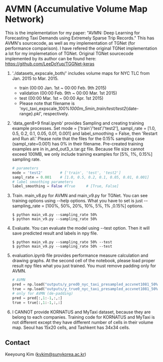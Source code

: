 # AVMN (Accumulative  Volume  Map  Network)

This is the implementation for my paper: "AVMN: Deep Learning for Forecasting Taxi Demands using Extremely Sparse Trip Records."
This has AVMN's sourcecode, as well as my implementation of TGNet (for performance comparison).
I have refered the original TGNet implementation a lot for my implemetation of TGNet. Original TGNet sourcecode implemented by its author can be found here: https://github.com/LeeDoYup/TGGNet-keras

1. './datasets_expscale_both/' includes volume maps for NYC TLC from Jan. 2015 to Mar. 2015.
    - train (00:00 Jan. 1st ~ 00:00 Feb. 9th 2015)
    - validation (00:00 Feb. 9th ~ 00:00 Mar. 1st 2015)
    - test (00:00 Mar. 1st ~ 00:00 Apr. 1st 2015)
    - Please note that filename is 'nyc_taxi_expscale_100%_1000m_5min_train/test/test2_{date-range}.pkl', respectively.

2. 'data_gen8+9 final.ipynb' provides Sampling and creating training example processes. Set mode = ['train'/'test'/'test2'], sampl_rate = [1.0, 0.5, 0.2, 0.1, 0.05, 0.01, 0.001] and label_smoothing = False, then 'Restart and Run all.' Please note that the files for the 0.15% sampling case (sampl_rate=0.001) has 0% in their filename. Pre-created training examples are in in_and_out3_x.tar.gz file. Because file size cannot exceed 100MB, we only include training examples for [5%, 1%, 0.15%] sampling rate.
    ```python
    # parameters
    mode = 'test2'        # ['train', 'test', 'test2']
    sampl_rate = 0.001    # [1.0, 0.5, 0.2, 0.1, 0.05, 0.01, 0.001]
    # label smoothing parameters
    label_smoothing = False #True     # [True, False]
    ```

3. Train. main_v8.py for AVMN and main_v9.py for TGNet. You can see training options using --help options. What you have to set is just --sampling_rate = [100%, 50%, 20%, 10%, 5%, 1% ,0.15%] options.
    ```
    $ python main_v8.py --sampling_rate 50%
    $ python main_v9.py --sampling_rate 50%
    ```

4. Evaluate. You can evaluate the model using --test option. Then it will save predicted result and labels in npy file.
    ```
    $ python main_v8.py --sampling_rate 50% --test
    $ python main_v9.py --sampling_rate 50% --test
    ```

5. evaluation.ipynb file provides performance measure calculation and drawing graphs. At the second cell of the notebook, please load proper result npy files what you just trained. You must remove padding only for AVMN.
    ```python
    # AVMN
    pred = np.load("outputs/y_pred0_nyc_taxi_presampled_accvnet1081_50%.npy")
    true = np.load("outputs/y_true0_nyc_taxi_presampled_accvnet1081_50%.npy")
    # only for AVMN (de-padding)
    pred = pred[:,1:-1,:,:]
    true = true[:,1:-1,:,:]
    ```

6. I CANNOT provide KORNATUS and MyTaxi dataset, because they are belong to each companies. Training code for KORNATUS and MyTaxi is not different except they have different number of cells in their volume map. Seoul has 15x20 cells, and Tashkent has 34x34 cells.

## Contact
Keeyoung Kim (kykim@sunykorea.ac.kr)
